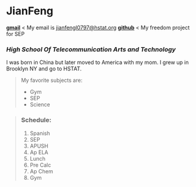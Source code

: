  # JianFeng #
 
[**gmail**](https://mail.google.com/mail)  < My email is jianfengl0797@hstat.org
[**github**](https://github.com/jianfengl0797/sep11-freedom-project)  < My freedom project for SEP

 ### _High School Of Telecommunication Arts and Technology_ ###
 
I was born in China but later moved to America with my mom. I grew up in Brooklyn NY and go to HSTAT. 
> My favorite subjects are:
> * Gym
> * SEP
> * Science


> ### Schedule: ###
>    1. Spanish
>    2. SEP
>    3. APUSH
>    4. Ap ELA
>    5. Lunch
>    6. Pre Calc
>    7. Ap Chem
>    8. Gym
    
